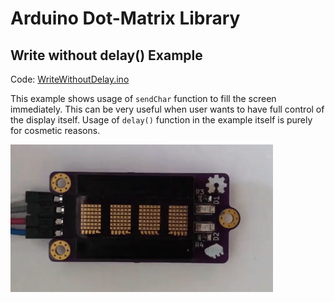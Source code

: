 # Arduino Dot-Matrix Library

## Write without delay() Example

Code: [WriteWithoutDelay.ino](/examples/WriteWithoutDelay/WriteWithoutDelay.ino)

This example shows usage of `sendChar` function to fill the screen immediately. This can be very useful when user wants to have full control of the display itself. Usage of `delay()` function in the example itself is purely for cosmetic reasons.

![Write without delay demo GIF](../img/without_delay.gif)